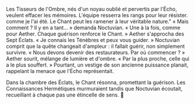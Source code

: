 Les Tisseurs de l'Ombre, nés d'un noyau oublié et pervertis par l'Écho, veulent effacer les mémoires. L'équipe resserra les rangs pour leur résister.
comme je l'ai été. Le Chant peut les ramener à leur véritable nature."
« Mais comment ? Il y en a tant… » demanda Noctuvian.
« Une à la fois, comme pour Aether. Chaque guérison renforce le Chant. »
Aether s'approcha des Sept Éclats. « Je connais les Ténèbres et peux vous guider. »
Noctuvian comprit que la quête changeait d'ampleur : il fallait guérir, non simplement survivre.
« Nous devons devenir des restaurateurs. Par où commencer ? »
Aether sourit, mélange de lumière et d'ombre. « Par la plus proche, celle qui a le plus souffert. »
Pourtant, un vestige de son ancienne puissance planait, rappelant la menace que l'Écho représentait.

Dans la chambre des Éclats, le Chant résonna, promettant la guérison. Les Connaissances Hermétiques murmuraient tandis que Noctuvian écoutait, recueillant à chaque pas une étincelle de sens.
🌠
